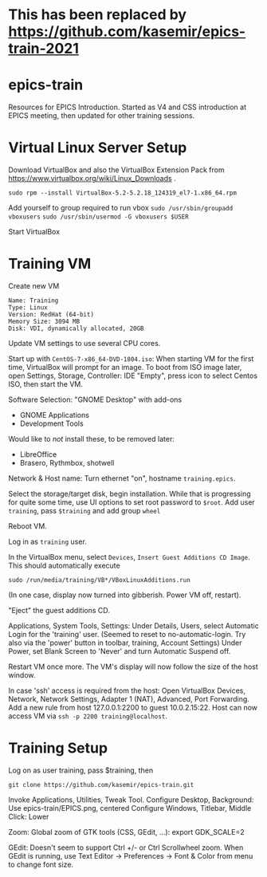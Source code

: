 This has been replaced by https://github.com/kasemir/epics-train-2021
=====================================================================


# epics-train
Resources for EPICS Introduction.
Started as V4 and CSS introduction at EPICS meeting,
then updated for other training sessions.

# Virtual Linux Server Setup
Download VirtualBox and also the VirtualBox Extension Pack from https://www.virtualbox.org/wiki/Linux_Downloads .

`sudo rpm --install VirtualBox-5.2-5.2.18_124319_el7-1.x86_64.rpm`

Add yourself to group required to run vbox
`sudo /usr/sbin/groupadd vboxusers`
`sudo /usr/sbin/usermod -G vboxusers $USER`
 
Start VirtualBox

# Training VM
Create new VM
```
Name: Training
Type: Linux
Version: RedHat (64-bit)
Memory Size: 3094 MB
Disk: VDI, dynamically allocated, 20GB
```

Update VM settings to use several CPU cores.

Start up with `CentOS-7-x86_64-DVD-1804.iso`:
When starting VM for the first time, VirtualBox will prompt for an image.
To boot from ISO image later, open Settings, Storage, Controller: IDE "Empty", press icon to select Centos ISO, then start the VM.

Software Selection: "GNOME Desktop" with add-ons
 * GNOME Applications
 * Development Tools

Would like to _not_ install these, to be removed later:
 * LibreOffice
 * Brasero, Rythmbox, shotwell

Network & Host name: Turn ethernet "on", hostname `training.epics`.

Select the storage/target disk, begin installation. While that is progressing for quite some time,
use UI options to set root password to `$root`. Add user `training`, pass `$training` and add group `wheel`

Reboot VM.

Log in as `training` user.

In the VirtualBox menu, select `Devices`, `Insert Guest Additions CD Image`.
This should automatically execute 
```
sudo /run/media/training/VB*/VBoxLinuxAdditions.run
```

(In one case, display now turned into gibberish. Power VM off, restart).

"Eject" the guest additions CD.

Applications, System Tools, Settings:
Under Details, Users, select Automatic Login for the 'training' user.
(Seemed to reset to no-automatic-login.
 Try also via the 'power' button in toolbar, training, Account Settings)
Under Power, set Blank Screen to 'Never' and turn Automatic Suspend off.

Restart VM once more. The VM's display will now follow the size of the host window.

In case 'ssh' access is required from the host:
Open VirtualBox Devices, Network, Network Settings, Adapter 1 (NAT), Advanced, Port Forwarding.
Add a new rule from host 127.0.0.1:2200 to guest 10.0.2.15:22.
Host can now access VM via `ssh -p 2200 training@localhost`.


# Training Setup

Log on as user training, pass $training, then
```
git clone https://github.com/kasemir/epics-train.git
```

Invoke Applications, Utilities, Tweak Tool.
Configure Desktop, Background: Use epics-train/EPICS.png, centered
Configure Windows, Titlebar, Middle Click: Lower


Zoom:
Global zoom of GTK tools (CSS, GEdit, ...):
  export GDK_SCALE=2

GEdit: Doesn't seem to support Ctrl +/- or Ctrl Scrollwheel zoom.
When GEdit is running, use Text Editor -> Preferences -> Font & Color from menu to change font size.
